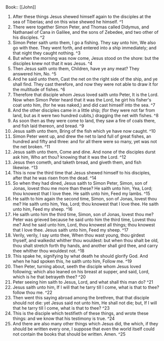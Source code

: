  Book:: [[John]]
 1. After these things Jesus shewed himself again to the disciples at the sea of Tiberias; and on this wise shewed he himself. ^1
 2. There were together Simon Peter, and Thomas called Didymus, and Nathanael of Cana in Galilee, and the sons of Zebedee, and two other of his disciples. ^2
 3. Simon Peter saith unto them, I go a fishing. They say unto him, We also go with thee. They went forth, and entered into a ship immediately; and that night they caught nothing. ^3
 4. But when the morning was now come, Jesus stood on the shore: but the disciples knew not that it was Jesus. ^4
 5. Then Jesus saith unto them, Children, have ye any meat? They answered him, No. ^5
 6. And he said unto them, Cast the net on the right side of the ship, and ye shall find. They cast therefore, and now they were not able to draw it for the multitude of fishes. ^6
 7. Therefore that disciple whom Jesus loved saith unto Peter, It is the Lord. Now when Simon Peter heard that it was the Lord, he girt his fisher's coat unto him, (for he was naked,) and did cast himself into the sea. ^7
 8. And the other disciples came in a little ship; (for they were not far from land, but as it were two hundred cubits,) dragging the net with fishes. ^8
 9. As soon then as they were come to land, they saw a fire of coals there, and fish laid thereon, and bread. ^9
 10. Jesus saith unto them, Bring of the fish which ye have now caught. ^10
 11. Simon Peter went up, and drew the net to land full of great fishes, an hundred and fifty and three: and for all there were so many, yet was not the net broken. ^11
 12. Jesus saith unto them, Come and dine. And none of the disciples durst ask him, Who art thou? knowing that it was the Lord. ^12
 13. Jesus then cometh, and taketh bread, and giveth them, and fish likewise. ^13
 14. This is now the third time that Jesus shewed himself to his disciples, after that he was risen from the dead. ^14
 15. So when they had dined, Jesus saith to Simon Peter, Simon, son of Jonas, lovest thou me more than these? He saith unto him, Yea, Lord; thou knowest that I love thee. He saith unto him, Feed my lambs. ^15
 16. He saith to him again the second time, Simon, son of Jonas, lovest thou me? He saith unto him, Yea, Lord; thou knowest that I love thee. He saith unto him, Feed my sheep. ^16
 17. He saith unto him the third time, Simon, son of Jonas, lovest thou me? Peter was grieved because he said unto him the third time, Lovest thou me? And he said unto him, Lord, thou knowest all things; thou knowest that I love thee. Jesus saith unto him, Feed my sheep. ^17
 18. Verily, verily, I say unto thee, When thou wast young, thou girdest thyself, and walkedst whither thou wouldest: but when thou shalt be old, thou shalt stretch forth thy hands, and another shall gird thee, and carry thee whither thou wouldest not. ^18
 19. This spake he, signifying by what death he should glorify God. And when he had spoken this, he saith unto him, Follow me. ^19
 20. Then Peter, turning about, seeth the disciple whom Jesus loved following; which also leaned on his breast at supper, and said, Lord, which is he that betrayeth thee? ^20
 21. Peter seeing him saith to Jesus, Lord, and what shall this man do? ^21
 22. Jesus saith unto him, If I will that he tarry till I come, what is that to thee? follow thou me. ^22
 23. Then went this saying abroad among the brethren, that that disciple should not die: yet Jesus said not unto him, He shall not die; but, If I will that he tarry till I come, what is that to thee? ^23
 24. This is the disciple which testifieth of these things, and wrote these things: and we know that his testimony is true. ^24
 25. And there are also many other things which Jesus did, the which, if they should be written every one, I suppose that even the world itself could not contain the books that should be written. Amen. ^25
